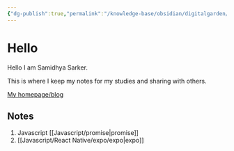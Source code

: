 ```yaml
---
{"dg-publish":true,"permalink":"/knowledge-base/obsidian/digitalgarden/index-html/","tags":"gardenEntry"}
---
```



# Hello

Hello I am Samidhya Sarker.

This is where I keep my notes for my studies and sharing with others.

[My homepage/blog](https://www.torsho.me/)


## Notes

1. Javascript [[Javascript/promise|promise]]
2. [[Javascript/React Native/expo/expo|expo]]